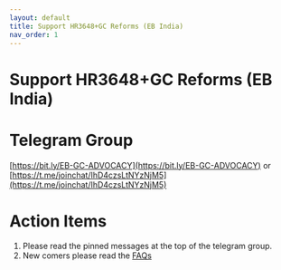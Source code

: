 ```yaml
---
layout: default
title: Support HR3648+GC Reforms (EB India)
nav_order: 1
---
```


# Support HR3648+GC Reforms (EB India)

# Telegram Group
[https://bit.ly/EB-GC-ADVOCACY](https://bit.ly/EB-GC-ADVOCACY) or [https://t.me/joinchat/IhD4czsLtNYzNjM5](https://t.me/joinchat/IhD4czsLtNYzNjM5)

# Action Items
1. Please read the pinned messages at the top of the telegram group.
2. New comers please read the [FAQs](https://gcreform.github.io/home/faq.html)
